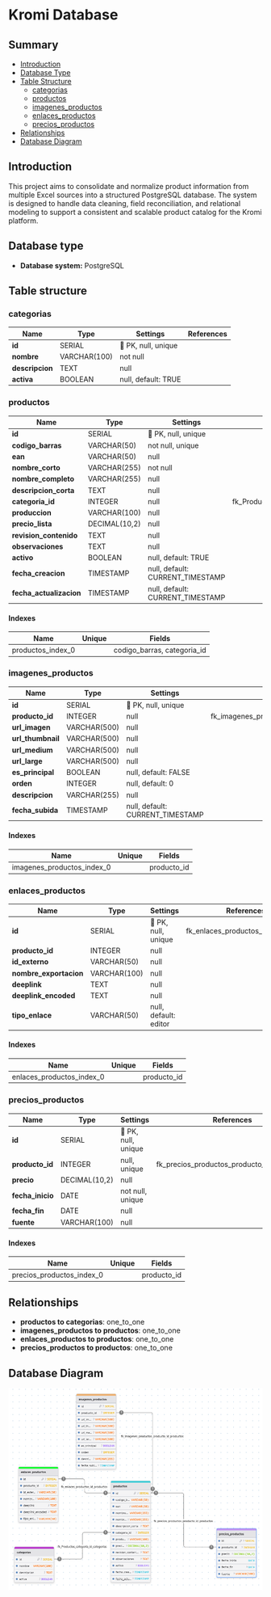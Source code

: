 # Kromi Database

## Summary

- [Introduction](#introduction)
- [Database Type](#database-type)
- [Table Structure](#table-structure)
  - [categorias](#categorias)
  - [productos](#productos)
  - [imagenes_productos](#imagenes_productos)
  - [enlaces_productos](#enlaces_productos)
  - [precios_productos](#precios_productos)
- [Relationships](#relationships)
- [Database Diagram](#database-diagram)

## Introduction

This project aims to consolidate and normalize product information from multiple Excel sources into a structured PostgreSQL database. The system is designed to handle data cleaning, field reconciliation, and relational modeling to support a consistent and scalable product catalog for the Kromi platform.

## Database type

- **Database system:** PostgreSQL

## Table structure

### categorias

| Name        | Type          | Settings                      | References                    |
|-------------|---------------|-------------------------------|-------------------------------|
| **id** | SERIAL | 🔑 PK, null, unique |  | |
| **nombre** | VARCHAR(100) | not null |  | |
| **descripcion** | TEXT | null |  | |
| **activa** | BOOLEAN | null, default: TRUE |  | |

### productos

| Name        | Type          | Settings                      | References                    |
|-------------|---------------|-------------------------------|-------------------------------|
| **id** | SERIAL | 🔑 PK, null, unique |  | |
| **codigo_barras** | VARCHAR(50) | not null, unique |  | |
| **ean** | VARCHAR(50) | null |  | |
| **nombre_corto** | VARCHAR(255) | not null |  | |
| **nombre_completo** | VARCHAR(255) | null |  | |
| **descripcion_corta** | TEXT | null |  | |
| **categoria_id** | INTEGER | null | fk_Productos_categoria_id_categorias | |
| **produccion** | VARCHAR(100) | null |  | |
| **precio_lista** | DECIMAL(10,2) | null |  | |
| **revision_contenido** | TEXT | null |  | |
| **observaciones** | TEXT | null |  | |
| **activo** | BOOLEAN | null, default: TRUE |  | |
| **fecha_creacion** | TIMESTAMP | null, default: CURRENT_TIMESTAMP |  | |
| **fecha_actualizacion** | TIMESTAMP | null, default: CURRENT_TIMESTAMP |  | |

#### Indexes

| Name | Unique | Fields |
|------|--------|--------|
| productos_index_0 |  | codigo_barras, categoria_id |

### imagenes_productos

| Name        | Type          | Settings                      | References                    |
|-------------|---------------|-------------------------------|-------------------------------|
| **id** | SERIAL | 🔑 PK, null, unique |  | |
| **producto_id** | INTEGER | null | fk_imagenes_productos_producto_id_productos | |
| **url_imagen** | VARCHAR(500) | null |  | |
| **url_thumbnail** | VARCHAR(500) | null |  | |
| **url_medium** | VARCHAR(500) | null |  | |
| **url_large** | VARCHAR(500) | null |  | |
| **es_principal** | BOOLEAN | null, default: FALSE |  | |
| **orden** | INTEGER | null, default: 0 |  | |
| **descripcion** | VARCHAR(255) | null |  | |
| **fecha_subida** | TIMESTAMP | null, default: CURRENT_TIMESTAMP |  | |

#### Indexes

| Name | Unique | Fields |
|------|--------|--------|
| imagenes_productos_index_0 |  | producto_id |

### enlaces_productos

| Name        | Type          | Settings                      | References                    |
|-------------|---------------|-------------------------------|-------------------------------|
| **id** | SERIAL | 🔑 PK, null, unique | fk_enlaces_productos_id_productos | |
| **producto_id** | INTEGER | null |  | |
| **id_externo** | VARCHAR(50) | null |  | |
| **nombre_exportacion** | VARCHAR(100) | null |  | |
| **deeplink** | TEXT | null |  | |
| **deeplink_encoded** | TEXT | null |  | |
| **tipo_enlace** | VARCHAR(50) | null, default: editor |  | |

#### Indexes

| Name | Unique | Fields |
|------|--------|--------|
| enlaces_productos_index_0 |  | producto_id |

### precios_productos

| Name        | Type          | Settings                      | References                    |
|-------------|---------------|-------------------------------|-------------------------------|
| **id** | SERIAL | 🔑 PK, null, unique |  | |
| **producto_id** | INTEGER | null, unique | fk_precios_productos_producto_id_productos | |
| **precio** | DECIMAL(10,2) | null |  | |
| **fecha_inicio** | DATE | not null, unique |  | |
| **fecha_fin** | DATE | null |  | |
| **fuente** | VARCHAR(100) | null |  | |

#### Indexes

| Name | Unique | Fields |
|------|--------|--------|
| precios_productos_index_0 |  | producto_id |

## Relationships

- **productos to categorias**: one_to_one
- **imagenes_productos to productos**: one_to_one
- **enlaces_productos to productos**: one_to_one
- **precios_productos to productos**: one_to_one

## Database Diagram

![Database Diagram](kromidbDiagram.png)

